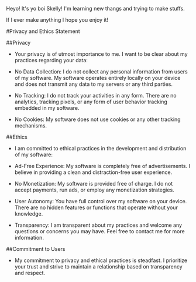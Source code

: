 Heyo! It's yo boi Skelly!
I'm learning new thangs and trying to make stuffs.

If I ever make anything I hope you enjoy it!

#Privacy and Ethics Statement

##Privacy

- Your privacy is of utmost importance to me. I want to be clear about my practices regarding your data:

- No Data Collection: I do not collect any personal information from users of my software. My software operates entirely locally on your device and does not transmit any data to my servers or any third parties.

- No Tracking: I do not track your activities in any form. There are no analytics, tracking pixels, or any form of user behavior tracking embedded in my software.

- No Cookies: My software does not use cookies or any other tracking mechanisms.

##Ethics

- I am committed to ethical practices in the development and distribution of my software:

- Ad-Free Experience: My software is completely free of advertisements. I believe in providing a clean and distraction-free user experience.

- No Monetization: My software is provided free of charge. I do not accept payments, run ads, or employ any monetization strategies.

- User Autonomy: You have full control over my software on your device. There are no hidden features or functions that operate without your knowledge.

- Transparency: I am transparent about my practices and welcome any questions or concerns you may have. Feel free to contact me for more information.

##Commitment to Users

- My commitment to privacy and ethical practices is steadfast. I prioritize your trust and strive to maintain a relationship based on transparency and respect.

